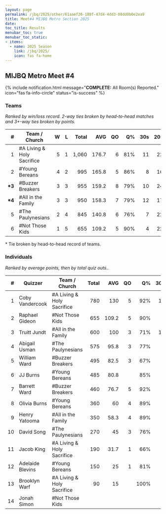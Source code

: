 ```yaml
---
layout: page
permalink: /jbq/2025/other/61aaef26-188f-47d4-4dd3-08dd0b0e2ea9
title: Meet#4 MIJBQ Metro Section 2025
date: 
toc_title: Results
menubar_toc: true
menubar_toc_static:
- items:
  - name: 2025 Season
    link: /jbq/2025/
    icon: fas fa-home
---
```



## MIJBQ Metro Meet #4

{% include notification.html
   message="<b>COMPLETE:</b> All Room(s) Reported."
   icon="fas fa-info-circle"
   status="is-success" %}


### Teams

*Ranked by win/loss record. 2-way ties broken by head-to-head matches and 3+-way ties broken by points.*

| # | Team / Church | W | L | Total | AVG | QO | Q% | 30s | 20s | 10s |
|--:|---|--:|--:|--:|--:|--:|--:|--:|--:|--:|
| 1 | #A Living & Holy Sacrifice | 5 | 1 | 1,060 | 176.7 | 6 | 81% | 11 | 22 | 28 |
| 2 | #Young Bereans | 4 | 2 | 995 | 165.8 | 5 | 86% | 8 | 16 | 41 |
| **\*3** | #Buzzer Breakers | 3 | 3 | 955 | 159.2 | 8 | 79% | 10 | 24 | 24 |
| **\*4** | #All in the Family | 3 | 3 | 950 | 158.3 | 7 | 79% | 12 | 17 | 33 |
| 5 | #The Paulynesians | 2 | 4 | 845 | 140.8 | 6 | 76% | 7 | 22 | 29 |
| 6 | #Not Those Kids | 1 | 5 | 655 | 109.2 | 5 | 90% | 4 | 22 | 9 |

\* Tie broken by head-to-head record of teams.

### Individuals

*Ranked by average points, then by total quiz outs..*

| # | Quizzer | Team / Church | Total | AVG | QO | Q% | 30s | 20s | 10s |
|--:|---|---|--:|--:|--:|--:|--:|--:|--:|
| 1 | Coby Vandercook | #A Living & Holy Sacrifice | 780 | 130 | 5 | 92% | 11 | 21 | 2 |
| 2 | Raphael Gideon | #Not Those Kids | 655 | 109.2 | 5 | 90% | 4 | 22 | 9 |
| 3 | Truitt Jundt | #All in the Family | 600 | 100 | 3 | 71% | 12 | 17 |  |
| 4 | Abigail Usman | #The Paulynesians | 575 | 95.8 | 3 | 77% | 7 | 21 | 2 |
| 5 | William Ward | #Buzzer Breakers | 495 | 82.5 | 3 | 67% | 9 | 17 |  |
| 6 | JJ Burns | #Young Bereans | 485 | 80.8 |  | 85% | 8 | 12 | 2 |
| 7 | Barrett Ward | #Buzzer Breakers | 460 | 76.7 | 5 | 92% | 1 | 7 | 24 |
| 8 | Olivia Burns | #Young Bereans | 360 | 60 | 4 | 89% |  | 2 | 30 |
| 9 | Henry Yatooma | #All in the Family | 350 | 58.3 | 4 | 89% |  |  | 33 |
| 10 | David Song | #The Paulynesians | 270 | 45 | 3 | 76% |  | 1 | 27 |
| 11 | Jacob King | #A Living & Holy Sacrifice | 190 | 31.7 | 1 | 66% |  | 1 | 22 |
| 12 | Adelaide Blevins | #Young Bereans | 150 | 25 | 1 | 81% |  | 2 | 9 |
| 13 | Brooklyn Warf | #A Living & Holy Sacrifice | 90 | 15 |  | 100% |  |  | 4 |
| 14 | Jonah Simon | #Not Those Kids |  |  |  |  |  |  |  |

